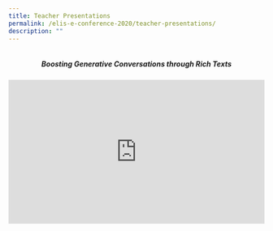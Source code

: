 ```yaml
---
title: Teacher Presentations
permalink: /elis-e-conference-2020/teacher-presentations/
description: ""
---
```

<div class="flex">
	<h5>Boosting Generative Conversations through Rich Texts</h5>
<div style="padding:56.25% 0 0 0;position:relative;"><iframe title="ELIS e-Conference - Boosting Generative Conversations through Rich Texts" style="position:absolute;top:0;left:0;width:100%;height:100%;" allowfullscreen="" allow="autoplay; fullscreen; picture-in-picture" frameborder="0" src="https://player.vimeo.com/video/451203647?h=a1cfea5537&amp;badge=0&amp;autopause=0&amp;player_id=0&amp;app_id=58479"></iframe></div>
</div>


<style>
.flex {
	display: flex;
	flex-direction: column;
	justify-content: center;
	align-items:center;
	text-align:center;
	}
	.flex > div {
	width: 100%;
	}
</style>